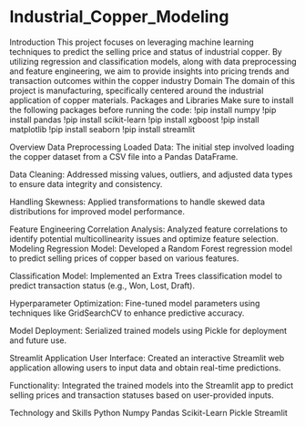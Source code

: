 # Industrial_Copper_Modeling
Introduction
This project focuses on leveraging machine learning techniques to predict the selling price and status of industrial copper. By utilizing regression and classification models, along with data preprocessing and feature engineering, we aim to provide insights into pricing trends and transaction outcomes within the copper industry
Domain 
The domain of this project is manufacturing, specifically centered around the industrial application of copper materials.
Packages and Libraries
Make sure to install the following packages before running the code:
!pip install numpy
!pip install pandas
!pip install scikit-learn
!pip install xgboost
!pip install matplotlib
!pip install seaborn
!pip install streamlit

Overview
Data Preprocessing
Loaded Data: The initial step involved loading the copper dataset from a CSV file into a Pandas DataFrame.

Data Cleaning: Addressed missing values, outliers, and adjusted data types to ensure data integrity and consistency.

Handling Skewness: Applied transformations to handle skewed data distributions for improved model performance.

Feature Engineering
Correlation Analysis: Analyzed feature correlations to identify potential multicollinearity issues and optimize feature selection.
Modeling
Regression Model: Developed a Random Forest regression model to predict selling prices of copper based on various features.

Classification Model: Implemented an Extra Trees classification model to predict transaction status (e.g., Won, Lost, Draft).

Hyperparameter Optimization: Fine-tuned model parameters using techniques like GridSearchCV to enhance predictive accuracy.

Model Deployment: Serialized trained models using Pickle for deployment and future use.

Streamlit Application
User Interface: Created an interactive Streamlit web application allowing users to input data and obtain real-time predictions.

Functionality: Integrated the trained models into the Streamlit app to predict selling prices and transaction statuses based on user-provided inputs.

Technology and Skills 
Python
Numpy
Pandas
Scikit-Learn
Pickle
Streamlit


